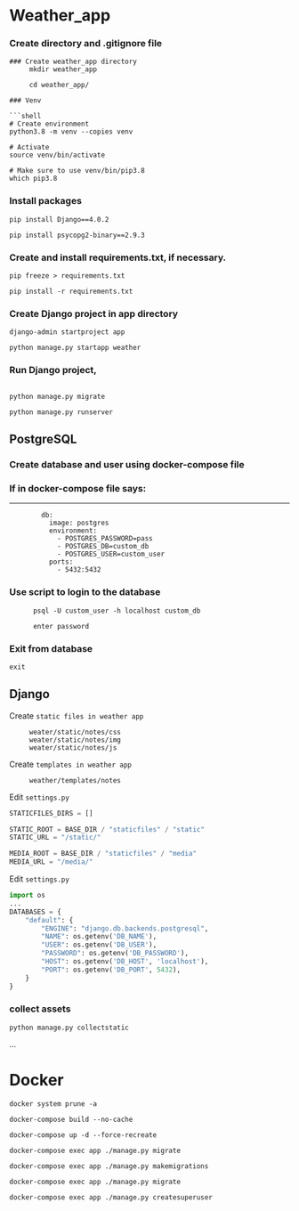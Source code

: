 
# Weather_app

### Create directory and .gitignore file
```shell
### Create weather_app directory
     mkdir weather_app
     
     cd weather_app/

### Venv
   
```shell
# Create environment
python3.8 -m venv --copies venv

# Activate
source venv/bin/activate

# Make sure to use venv/bin/pip3.8 
which pip3.8

```


### Install packages
```shell
pip install Django==4.0.2

pip install psycopg2-binary==2.9.3
```

### Create and install requirements.txt, if necessary.
      
```shell
pip freeze > requirements.txt

pip install -r requirements.txt
```



### Create Django project in app directory
```shell
django-admin startproject app

python manage.py startapp weather
```



### Run Django project, 
```shell

python manage.py migrate

python manage.py runserver

```

PostgreSQL
----
### Create database and user using docker-compose file
### If in docker-compose file says:
___________________________________________________
```shell      services:
        db:
          image: postgres
          environment:
            - POSTGRES_PASSWORD=pass
            - POSTGRES_DB=custom_db
            - POSTGRES_USER=custom_user
          ports:
            - 5432:5432
```

### Use script to login to the database

```shell
      psql -U custom_user -h localhost custom_db
```
          enter password

### Exit from database
```shell
exit
```

Django
----
Create `static files in weather app`
```
     weater/static/notes/css
     weater/static/notes/img
     weater/static/notes/js
```
Create `templates in weather app`
```
     weather/templates/notes
```

Edit `settings.py`
```python
STATICFILES_DIRS = []

STATIC_ROOT = BASE_DIR / "staticfiles" / "static"
STATIC_URL = "/static/"

MEDIA_ROOT = BASE_DIR / "staticfiles" / "media"
MEDIA_URL = "/media/"
```



Edit `settings.py`
```python
import os
...
DATABASES = {
    "default": {
        "ENGINE": "django.db.backends.postgresql",
        "NAME": os.getenv('DB_NAME'),
        "USER": os.getenv('DB_USER'),
        "PASSWORD": os.getenv('DB_PASSWORD'),
        "HOST": os.getenv('DB_HOST', 'localhost'),
        "PORT": os.getenv('DB_PORT', 5432),
    }
}
```

### collect assets 
```shell
python manage.py collectstatic
```

...

# Docker


```shell
docker system prune -a
```

```shell
docker-compose build --no-cache
```

```shell
docker-compose up -d --force-recreate
```

```shell
docker-compose exec app ./manage.py migrate
```
```shell
docker-compose exec app ./manage.py makemigrations
```
```shell
docker-compose exec app ./manage.py migrate
```

```shell
docker-compose exec app ./manage.py createsuperuser
```



